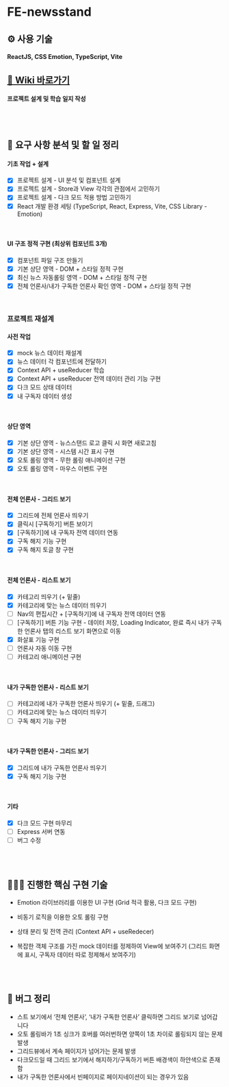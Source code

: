 # FE-newsstand

## ⚙️ 사용 기술

#### ReactJS, CSS Emotion, TypeScript, Vite

## [📒 Wiki 바로가기](https://github.com/SangYoonLee1231/FE-newsstand/wiki)

#### 프로젝트 설계 및 학습 일지 작성

<br/><br/>

## 📝 요구 사항 분석 및 할 일 정리

#### 기초 작업 + 설계

- [x] 프로젝트 설계 - UI 분석 및 컴포넌트 설계
- [x] 프로젝트 설계 - Store과 View 각각의 관점에서 고민하기
- [x] 프로젝트 설계 - 다크 모드 적용 방법 고민하기
- [x] React 개발 환경 세팅 (TypeScript, React, Express, Vite, CSS Library - Emotion)

<br/>

#### UI 구조 정적 구현 (최상위 컴포넌트 3개)

- [x] 컴포넌트 파일 구조 만들기
- [x] 기본 상단 영역 - DOM + 스타일 정적 구현
- [x] 최신 뉴스 자동롤링 영역 - DOM + 스타일 정적 구현
- [x] 전체 언론사/내가 구독한 언론사 확인 영역 - DOM + 스타일 정적 구현

<br/>

### 프로젝트 재설계

#### 사전 작업

- [x] mock 뉴스 데이터 재설계
- [x] 뉴스 데이터 각 컴포넌트에 전달하기
- [x] Context API + useReducer 학습
- [x] Context API + useReducer 전역 데이터 관리 기능 구현
- [x] 다크 모드 상태 데이터
- [x] 내 구독자 데이터 생성

<br/>

#### 상단 영역

- [x] 기본 상단 영역 - 뉴스스탠드 로고 클릭 시 화면 새로고침
- [x] 기본 상단 영역 - 시스템 시간 표시 구현
- [x] 오토 롤링 영역 - 무한 롤링 애니메이션 구현
- [x] 오토 롤링 영역 - 마우스 이벤트 구현

<br/>

#### 전체 언론사 - 그리드 보기

- [x] 그리드에 전체 언론사 띄우기
- [x] 클릭시 [구독하기] 버튼 보이기
- [x] [구독하기]에 내 구독자 전역 데이터 연동
- [x] 구독 해지 기능 구현
- [x] 구독 해지 토글 창 구현

<br/>

#### 전체 언론사 - 리스트 보기

- [x] 카테고리 띄우기 (+ 밑줄)
- [x] 카테고리에 맞는 뉴스 데이터 띄우기
- [ ] Nav의 편집시간 + [구독하기]에 내 구독자 전역 데이터 연동
- [ ] [구독하기] 버튼 기능 구현 - 데이터 저장, Loading Indicator, 완료 즉시 내가 구독한 언론사 탭의 리스트 보기 화면으로 이동
- [x] 화살표 기능 구현
- [ ] 언론사 자동 이동 구현
- [ ] 카테고리 애니메이션 구현

<br/>

#### 내가 구독한 언론사 - 리스트 보기

- [ ] 카테고리에 내가 구독한 언론사 띄우기 (+ 밑줄, 드래그)
- [ ] 카테고리에 맞는 뉴스 데이터 띄우기
- [ ] 구독 해지 기능 구현

<br/>

#### 내가 구독한 언론사 - 그리드 보기

- [x] 그리드에 내가 구독한 언론사 띄우기
- [x] 구독 해지 기능 구현

<br/>

#### 기타

- [x] 다크 모드 구현 마무리
- [ ] Express 서버 연동
- [ ] 버그 수정

<br/><br/>

## 👨🏻‍💻 진행한 핵심 구현 기술

- Emotion 라이브러리를 이용한 UI 구현 (Grid 적극 활용, 다크 모드 구현)

- 비동기 로직을 이용한 오토 롤링 구현

- 상태 분리 및 전역 관리 (Context API + useRedecer)

- 복잡한 객체 구조를 가진 mock 데이터를 정제하여 View에 보여주기 (그리드 화면에 표시, 구독자 데이터 따로 정제해서 보여주기)

<br/><br/>

## 🚨 버그 정리

- 스트 보기에서 ‘전체 언론사’, ‘내가 구독한 언론사’ 클릭하면 그리드 보기로 넘어갑니다
- 오토 롤링바가 1초 싱크가 호버를 여러번하면 양쪽이 1초 차이로 롤링되지 않는 문제 발생
- 그리드뷰에서 계속 페이지가 넘어가는 문제 발생
- 다크모드일 때 그리드 보기에서 해지하기/구독하기 버튼 배경색이 하얀색으로 존재함
- 내가 구독한 언론사에서 빈페이지로 페이지네이션이 되는 경우가 있음

<br/>
